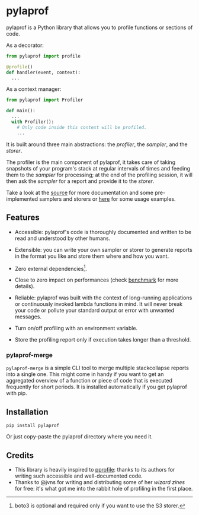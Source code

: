 # pylaprof
pylaprof is a Python library that allows you to profile functions or sections of code.

As a decorator:
```python
from pylaprof import profile

@profile()
def handler(event, context):
  ...
```

As a context manager:
```python
from pylaprof import Profiler

def main():
  ...
  with Profiler():
    # Only code inside this context will be profiled.
    ...
```

It is built around three main abstractions: the *profiler*, the *sampler*, and
the *storer*.

The profiler is the main component of pylaprof, it takes care of taking
snapshots of your program's stack at regular intervals of times and feeding them
to the *sampler* for processing; at the end of the profiling session, it will
then ask the *sampler* for a report and provide it to the *storer*.

Take a look at the [source](./pylaprof/__init__.py) for more documentation and
some pre-implemented samplers and storers or [here](./examples) for some
usage examples.

## Features
- Accessible: pylaprof's code is thoroughly documented and written to be read and
  understood by other humans.

- Extensible: you can write your own sampler or storer to generate reports in the format
  you like and store them where and how you want.

- Zero external dependencies[^1].

- Close to zero impact on performances (check [benchmark](./benchmark) for
  more details).

- Reliable: pylaprof was built with the context of long-running
  applications or continuously invoked lambda functions in mind.
  It will never break your code or pollute your standard output or error
  with unwanted messages.

- Turn on/off profiling with an environment variable.

- Store the profiling report only if execution takes longer than a threshold.

[^1]: boto3 is optional and required only if you want to use the S3 storer.

### pylaprof-merge
`pylaprof-merge` is a simple CLI tool to merge multiple stackcollapse reports
into a single one. This might come in handy if you want to get an aggregated
overview of a function or piece of code that is executed frequently for short
periods. It is installed automatically if you get pylaprof with pip.


## Installation
```
pip install pylaprof
```

Or just copy-paste the pylaprof directory where you need it.


## Credits
- This library is heavily inspired to [pprofile](
  https://github.com/vpelletier/pprofile): thanks to its authors for writing such
  accessible and well-documented code.
- Thanks to @jvns for writing and distributing some of her *wizard zines* for free:
  it's what got me into the rabbit hole of profiling in the first place.
